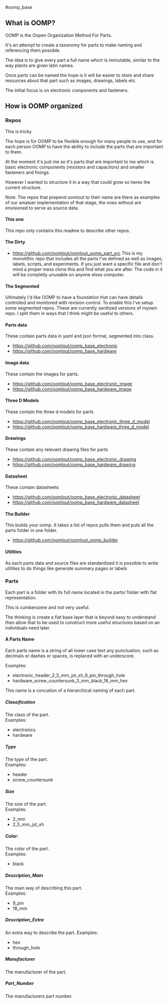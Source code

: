 #oomp_base

## What is OOMP?
OOMP is the Oopen Organization Method For Parts.  

It's an attempt to create a taxonomy for parts to make naming and referencing them possible.  

The idea is to give every part a full name which is immutable, similar to the way plants are given latin names.  

Once parts can be named the hope is it will be easier to store and share resources about that part such as images, drawings, labels etc.  

The initial focus is on electronic components and fasteners.  

## How is OOMP organized

### Repos
This is tricky.  

The hope is for OOMP to be flexible enough for many people to use, and for each person OOMP to have the ability to include the parts that are important to them.

At the moment it's just me so it's parts that are important to me which is basic electronic components (resistors and capacitors) and smaller fasteners and fixings.

However I wanted to structure it in a way that could grow so heres the current structure.

Note: The repos that prepend oomlout to their name are there as examples of our amatuer implementation of that stage, the ones without are envisioned to serve as source data.

#### This one
This repo only contains this readme to describe other repos.

#### The Dirty
* https://github.com/oomlout/oomlout_oomp_part_src
This is my monolithic repo that includes all the parts I've defined as well as images, labels, scripts, and experiments. If you just want a specific file and don't mind a proper mess clone this and find what you are after. The code in it will be completly unusable on anyone elses computer. 

#### The Segmented
Ultimately I'd like OOMP to have a foundation that can have details controlled and monitored with revision control. To enable this I've setup some segmented repos. These are currently sanitized versions of myown repo. I split them in ways that I think might be useful to others. 

#### Parts data
These contain parts data in yaml and json format, segmented into class.
* https://github.com/oomlout/oomp_base_electronic
* https://github.com/oomlout/oomp_base_hardware

#### Image data
These contain the images for parts.
* https://github.com/oomlout/oomp_base_electronic_image
* https://github.com/oomlout/oomp_base_hardware_image


#### Three D Models
These contain the three d models for parts
* https://github.com/oomlout/oomp_base_electronic_three_d_model
* https://github.com/oomlout/oomp_base_hardware_three_d_model

#### Drawings
These contain any relevant drawing files for parts
* https://github.com/oomlout/oomp_base_electronic_drawing
* https://github.com/oomlout/oomp_base_hardware_drawing

#### Datasheet
These contain datasheets
* https://github.com/oomlout/oomp_base_electronic_datasheet
* https://github.com/oomlout/oomp_base_hardware_datasheet

#### The Builder
This builds your oomp. It takes a list of repos pulls them and puts all the parts folder in one folder.
* https://github.com/oomlout/oomlout_oomp_builder

#### Utilities
As each parts data and source files are standardized it is possible to write utilities to do things like generate summary pages or   labels


### Parts
Each part is a folder with its full name located in the parts/ folder with flat representation.  

This is cumbersome and not very useful.  

The thinking is create a flat base layer that is beyond easy to understand then allow that to be used to construct more useful structures based on an individuals need later.  

#### A Parts Name
Each parts name is a string of all lower case text any punctuation, such as decimals or dashes or spaces, is replaced with an underscore.  
  
Examples:  
* electronic_header_2_5_mm_jst_xh_9_pin_through_hole  
* hardware_screw_countersunk_3_mm_black_18_mm_hex  

This name is a concation of a hierarchical naming of each part.   

##### Classification
The class of the part.  
Examples:  
* electronics  
* hardware  

##### Type
The type of the part.  
Examples:  
* header  
* screw_countersunk  

##### Size
The size of the part.  
Examples:  
* 2_mm  
* 2_5_mm_jst_xh  

##### Color:
The color of the part.  
Examples:
* black

##### Description_Main
The main way of describing this part.  
Examples:  
* 9_pin  
* 18_mm  

##### Description_Extra  
An extra way to describe the part. 
Examples:  
* hex
* through_hole

##### Manufacturer
The manufacturer of the part.

##### Part_Number  
The manufacturers part number.



 